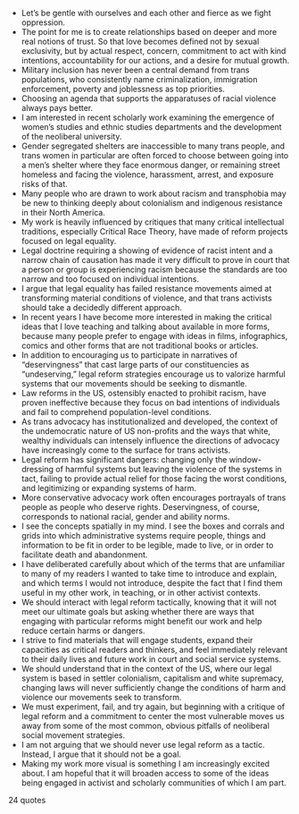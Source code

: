  - Let’s be gentle with ourselves and each other and fierce as we fight oppression.
 - The point for me is to create relationships based on deeper and more real notions of trust. So that love becomes defined not by sexual exclusivity, but by actual respect, concern, commitment to act with kind intentions, accountability for our actions, and a desire for mutual growth.
 - Military inclusion has never been a central demand from trans populations, who consistently name criminalization, immigration enforcement, poverty and joblessness as top priorities.
 - Choosing an agenda that supports the apparatuses of racial violence always pays better.
 - I am interested in recent scholarly work examining the emergence of women’s studies and ethnic studies departments and the development of the neoliberal university.
 - Gender segregated shelters are inaccessible to many trans people, and trans women in particular are often forced to choose between going into a men’s shelter where they face enormous danger, or remaining street homeless and facing the violence, harassment, arrest, and exposure risks of that.
 - Many people who are drawn to work about racism and transphobia may be new to thinking deeply about colonialism and indigenous resistance in their North America.
 - My work is heavily influenced by critiques that many critical intellectual traditions, especially Critical Race Theory, have made of reform projects focused on legal equality.
 - Legal doctrine requiring a showing of evidence of racist intent and a narrow chain of causation has made it very difficult to prove in court that a person or group is experiencing racism because the standards are too narrow and too focused on individual intentions.
 - I argue that legal equality has failed resistance movements aimed at transforming material conditions of violence, and that trans activists should take a decidedly different approach.
 - In recent years I have become more interested in making the critical ideas that I love teaching and talking about available in more forms, because many people prefer to engage with ideas in films, infographics, comics and other forms that are not traditional books or articles.
 - In addition to encouraging us to participate in narratives of “deservingness” that cast large parts of our constituencies as “undeserving,” legal reform strategies encourage us to valorize harmful systems that our movements should be seeking to dismantle.
 - Law reforms in the US, ostensibly enacted to prohibit racism, have proven ineffective because they focus on bad intentions of individuals and fail to comprehend population-level conditions.
 - As trans advocacy has institutionalized and developed, the context of the undemocratic nature of US non-profits and the ways that white, wealthy individuals can intensely influence the directions of advocacy have increasingly come to the surface for trans activists.
 - Legal reform has significant dangers: changing only the window-dressing of harmful systems but leaving the violence of the systems in tact, failing to provide actual relief for those facing the worst conditions, and legitimizing or expanding systems of harm.
 - More conservative advocacy work often encourages portrayals of trans people as people who deserve rights. Deservingness, of course, corresponds to national racial, gender and ability norms.
 - I see the concepts spatially in my mind. I see the boxes and corrals and grids into which administrative systems require people, things and information to be fit in order to be legible, made to live, or in order to facilitate death and abandonment.
 - I have deliberated carefully about which of the terms that are unfamiliar to many of my readers I wanted to take time to introduce and explain, and which terms I would not introduce, despite the fact that I find them useful in my other work, in teaching, or in other activist contexts.
 - We should interact with legal reform tactically, knowing that it will not meet our ultimate goals but asking whether there are ways that engaging with particular reforms might benefit our work and help reduce certain harms or dangers.
 - I strive to find materials that will engage students, expand their capacities as critical readers and thinkers, and feel immediately relevant to their daily lives and future work in court and social service systems.
 - We should understand that in the context of the US, where our legal system is based in settler colonialism, capitalism and white supremacy, changing laws will never sufficiently change the conditions of harm and violence our movements seek to transform.
 - We must experiment, fail, and try again, but beginning with a critique of legal reform and a commitment to center the most vulnerable moves us away from some of the most common, obvious pitfalls of neoliberal social movement strategies.
 - I am not arguing that we should never use legal reform as a tactic. Instead, I argue that it should not be a goal.
 - Making my work more visual is something I am increasingly excited about. I am hopeful that it will broaden access to some of the ideas being engaged in activist and scholarly communities of which I am part.

24 quotes